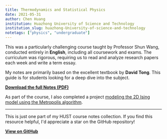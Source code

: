 ```yaml
---
title: Thermodynamics and Statistical Physics
date: 2021-05-31
author: Chen Huang
institution: Huazhong University of Science and Technology
institution_slug: huazhong-University-of-science-and-technology
notetags: ["physics", "undergraduate"]
---
```


This was a particularly challenging course taught by Professor Shun Wang, conducted entirely in **English**, including all coursework and exams. The curriculum was rigorous, requiring us to read and analyze research papers each week and write a term essay.

My notes are primarily based on the excellent textbook by **David Tong**. This guide is for students looking for a deep dive into the subject.

[**Download the full Notes (PDF)**](/notes/thermodynamics-and-statistical-physics/pdf/statistical-physics.pdf)

As part of the course, I also completed a project [modeling the 2D Ising model using the Metropolis algorithm](https://chenx820.github.io/blog/ferromagnetism-in-the-ising-model-using-the-metropolis-algorithm).

---

This is just one part of my HUST course notes collection. If you find this resource helpful, I'd appreciate a star on the GitHub repository!

[**View on GitHub**](https://github.com/chenx820/HUST-course-notes)
